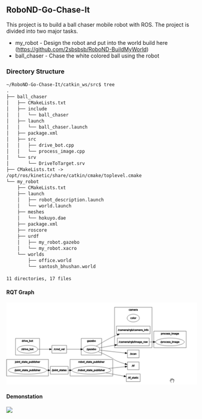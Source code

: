 ## RoboND-Go-Chase-It


This project is to build a ball chaser mobile robot with ROS. The project is divided into two major tasks.

* my_robot  - Design the robot and put into the world build here (https://github.com/2sbsbsb/RoboND-BuildMyWorld)
* ball_chaser - Chase the white colored ball using the robot


### Directory Structure
```
~/RoboND-Go-Chase-It/catkin_ws/src$ tree
.
├── ball_chaser
│   ├── CMakeLists.txt
│   ├── include
│   │   └── ball_chaser
│   ├── launch
│   │   └── ball_chaser.launch
│   ├── package.xml
│   ├── src
│   │   ├── drive_bot.cpp
│   │   └── process_image.cpp
│   └── srv
│       └── DriveToTarget.srv
├── CMakeLists.txt -> /opt/ros/kinetic/share/catkin/cmake/toplevel.cmake
└── my_robot
    ├── CMakeLists.txt
    ├── launch
    │   ├── robot_description.launch
    │   └── world.launch
    ├── meshes
    │   └── hokuyo.dae
    ├── package.xml
    ├── roscore
    ├── urdf
    │   ├── my_robot.gazebo
    │   └── my_robot.xacro
    └── worlds
        ├── office.world
        └── santosh_bhushan.world

11 directories, 17 files
```


#### RQT Graph

![rqt_graph](https://github.com/2sbsbsb/RoboND-Go-Chase-It/blob/main/rqt_graph.png?raw=true)


#### Demonstation 
[<img src="https://i9.ytimg.com/vi/Ry_-DpFcquo/mq2.jpg?sqp=CJTlzf8F&rs=AOn4CLCsKvv-QaU3_yegSqabMT5oPeY_Qg" width="50%">](https://youtu.be/Ry_-DpFcquo>)



